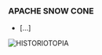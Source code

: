 ### APACHE SNOW CONE
* [...]

![HISTORIOTOPIA](https://refcardsystem.files.wordpress.com/2016/05/historiotopia_30may16a-00h11d.jpg)
